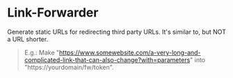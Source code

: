 # Link-Forwarder

Generate static URLs for redirecting third party URLs. It's similar to, but NOT a URL shorter. 

> E.g.: Make "https://www.somewebsite.com/a-very-long-and-complicated-link-that-can-also-change?with=parameters" into "https://yourdomain/fw/token".
